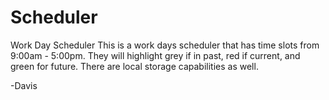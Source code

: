 # Scheduler
Work Day Scheduler
This is a work days scheduler that has time slots from 9:00am - 5:00pm.
They will highlight grey if in past, red if current, and green for future.
There are local storage capabilities as well.

-Davis 